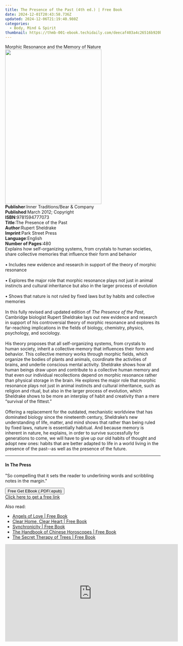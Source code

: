 ```yaml
---
title: The Presence of the Past (4th ed.) | Free Book
date: 2024-12-01T20:43:58.736Z
updated: 2024-12-06T21:19:40.980Z
categories:
  - Body, Mind & Spirit
thumbnail: https://thmb-001-ebook.techidaily.com/deecaf403a4c26516b920beecb676ffbff2d6eefd6930148d6958fa7d01b2d00.jpg
---
```

<main id="book-container">
  <div class="flex flex-col">
    <div class="book-brief flex-1 py-6 px-4 sm:p-6 md:py-10 md:px-8">
      <!-- brief-->
      <div class="book-brief-main">
        Morphic Resonance and the Memory of Nature
      </div>
    </div>
    <div
      class="book-meta-info flex-1 grid gap-4 col-start-1 col-end-3 row-start-1 sm:mb-6 sm:grid-cols-4 lg:gap-6 lg:col-start-2 lg:row-end-6 lg:row-span-6 lg:mb-0"
    >
      <div
        class="book-meta-info-left place-content-center mt-4 p-4 text-sm leading-6 col-start-2 col-span-2 dark:text-slate-400"
      >
        <img
          class="w-full h-500 object-cover rounded-lg sm:h-255 sm:col-span-2 lg:col-span-full"
          src="https://img-001-ebook.techidaily.com/59b9c008b06f3d99edb5e27a385f7bf194b917015dd75893a1ed89c8ebc1ccdb.jpg"
          alt=""
          width="312"
          height="500"
        />
      </div>
      <div
        class="book-meta-info-right mt-2 col-start-1 row-start-2 col-span-3 self-center"
      >
        <!-- meta data  -->
        <div class="flex flex-col px-4 md:px-8">
          <div class="flex-1">
            <strong>Publisher</strong>:<span class="px-2"
              >Inner Traditions/Bear &amp; Company</span
            >
          </div>
          <div class="flex-1">
            <strong>Published</strong>:<span class="px-2"
              >March 2012; Copyright</span
            >
          </div>
          <div class="flex-1">
            <strong>ISBN</strong>:<span class="px-2">9781594777073</span>
          </div>
          <div class="flex-1">
            <strong>Title</strong>:<span class="px-2"
              >The Presence of the Past</span
            >
          </div>
          <div class="flex-1">
            <strong>Author</strong>:<span class="px-2">Rupert Sheldrake</span>
          </div>
          <div class="flex-1">
            <strong>Imprint</strong>:<span class="px-2">Park Street Press</span>
          </div>
          <div class="flex-1">
            <strong>Language</strong>:<span class="px-2">English</span>
          </div>
          <div class="flex-1">
            <strong>Number of Pages</strong>:<span class="px-2">480</span>
          </div>
        </div>
      </div>
    </div>
    <div class="book-description flex-1 py-6 px-4 sm:p-6 md:py-10 md:px-8">
      <div class="book-description-main">
        <div accordion-content="" id="description">
          Explains how self-organizing systems, from crystals to human
          societies, share collective memories that influence their form and
          behavior <br />
          <br />• Includes new evidence and research in support of the theory of
          morphic resonance <br />
          <br />• Explores the major role that morphic resonance plays not just
          in animal instincts and cultural inheritance but also in the larger
          process of evolution <br />
          <br />• Shows that nature is not ruled by fixed laws but by habits and
          collective memories <br />
          <br />In this fully revised and updated edition of
          <i>The Presence of the Past</i>, Cambridge biologist Rupert Sheldrake
          lays out new evidence and research in support of his controversial
          theory of morphic resonance and explores its far-reaching implications
          in the fields of biology, chemistry, physics, psychology, and
          sociology. <br />
          <br />His theory proposes that all self-organizing systems, from
          crystals to human society, inherit a collective memory that influences
          their form and behavior. This collective memory works through morphic
          fields, which organize the bodies of plants and animals, coordinate
          the activities of brains, and underlie conscious mental activity.
          Sheldrake shows how all human beings draw upon and contribute to a
          collective human memory and that even our individual recollections
          depend on morphic resonance rather than physical storage in the brain.
          He explores the major role that morphic resonance plays not just in
          animal instincts and cultural inheritance, such as religion and
          ritual, but also in the larger process of evolution, which Sheldrake
          shows to be more an interplay of habit and creativity than a mere
          “survival of the fittest.” <br />
          <br />Offering a replacement for the outdated, mechanistic worldview
          that has dominated biology since the nineteenth century, Sheldrake’s
          new understanding of life, matter, and mind shows that rather than
          being ruled by fixed laws, nature is essentially habitual. And because
          memory is inherent in nature, he explains, in order to survive
          successfully for generations to come, we will have to give up our old
          habits of thought and adopt new ones: habits that are better adapted
          to life in a world living in the presence of the past--as well as the
          presence of the future.
        </div>
        <div class="accordion-fader"></div>
      </div>
    </div>
    <div class="book-excerpts flex-1 py-6 px-4 sm:p-6 md:py-10 md:px-8">
      <!-- excerpts-->
      <div class="book-excerpts-main">
        <hr />
        <h4 class="placeholder placeholder-heading">
          <span>In The Press</span>
        </h4>
        <p>
          "So compelling that it sets the reader to underlining words and
          scribbling notes in the margin."
        </p>
      </div>
    </div>
    <div
      class="book-about-author flex-1 py-6 px-4 sm:p-6 md:py-10 md:px-8"
    ></div>
    <div class="book-free-get flex-1 py-6 px-4 sm:p-6 md:py-10 md:px-8">
      <button
        id="btn-free-get"
        class="bg-blue-500 hover:bg-blue-700 text-white font-bold py-2 px-4 rounded"
      >
        Free Get EBook (.PDF/.epub)
      </button>
      <div id="countdown-display" class="px-2 text-lg mt-2"></div>
      <a
        id="free-link"
        class="hidden bg-blue-500 hover:bg-blue-700 text-white font-bold py-2 px-4 rounded"
        href="https://www.ebooks.com/en-us/book/95783103/the-presence-of-the-past/rupert-sheldrake/"
        target="_blank"
        >Click here to get a free link</a
      >
    </div>
    <script>
      let countdownTime = 0;
      let countdownInterval = null;
      document
        .getElementById('btn-free-get')
        .addEventListener('click', startCountdown);
      function startCountdown() {
        countdownTime = new Date().getTime() + 60000 * 3;
        countdownInterval = setInterval(updateCountdown, 1000);
        document.getElementById('btn-free-get').disabled = true;
        document
          .getElementById('btn-free-get')
          .classList.add('bg-gray-500', 'cursor-not-allowed');
      }
      function updateCountdown() {
        let currentTime = new Date().getTime();
        let timeLeft = countdownTime - currentTime;
        let secondsLeft = Math.floor(timeLeft / 1000);
        document.getElementById('countdown-display').innerHTML =
          `Remaining time: ${secondsLeft} seconds.`;
        if (secondsLeft <= 0) {
          clearInterval(countdownInterval);
          document.getElementById('btn-free-get').classList.add('hidden');
          document.getElementById('free-link').classList.remove('hidden');
          document.getElementById('countdown-display').innerHTML = '';
        }
      }
    </script>
  </div>
</main>

<ins class="adsbygoogle"
      style="display:block"
      data-ad-client="ca-pub-7571918770474297"
      data-ad-slot="8358498916"
      data-ad-format="auto"
      data-full-width-responsive="true"></ins>
    

<span class="atpl-alsoreadstyle">Also read:</span>
<div><ul>
<li><a href="https://novels-ebooks.techidaily.com/138566314-9781401951603-angels-of-love/"><u>Angels of Love | Free Book</u></a></li>
<li><a href="https://novels-ebooks.techidaily.com/138566303-9781401951559-clear-home-clear-heart/"><u>Clear Home, Clear Heart | Free Book</u></a></li>
<li><a href="https://novels-ebooks.techidaily.com/138567493-9780595857876-synchronicity/"><u>Synchronicity | Free Book</u></a></li>
<li><a href="https://novels-ebooks.techidaily.com/138566317-9781623173746-the-handbook-of-chinese-horoscopes/"><u>The Handbook of Chinese Horoscopes | Free Book</u></a></li>
<li><a href="https://novels-ebooks.techidaily.com/138566329-9781984824158-the-secret-therapy-of-trees/"><u>The Secret Therapy of Trees | Free Book</u></a></li>
</ul></div>

<!-- affiliate ads begin -->
<iframe width="560" height="315" src="https://www.youtube.com/embed/LlYIdWQc-jw?si=ZQ5809CbQGEar0vg" title="YouTube video player" frameborder="0" allow="accelerometer; autoplay; clipboard-write; encrypted-media; gyroscope; picture-in-picture; web-share" referrerpolicy="strict-origin-when-cross-origin" allowfullscreen></iframe>
<!-- affiliate ads end -->

